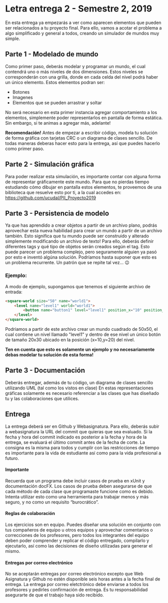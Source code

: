# Letra entrega 2 - Semestre 2, 2019

En esta entrega ya empezarás a ver como aparecen elementos que pueden ser relacionados a tu proyecto final. Para ello, vamos a acotar el problema a algo simplificado y general a todos, creando un simulador de mundos muy simple.

## Parte 1 - Modelado de mundo
Como primer paso, deberás modelar y programar un mundo, el cual contendrá uno o más niveles de dos dimensiones. 
Estos niveles se corresponderán con una grilla, donde en cada celda del nivel podrá haber un único elemento. 
Estos elementos podran ser:
 * Botones
 * Imagenes
 * Elementos que se pueden arrastrar y soltar 

No será necesario en esta primer instancia agregar comportamiento a los elementos, simplemente poder representarlos en pantalla de forma estática. Sin embargo, si te animas a agregar más, adelante!

**Recomendación!** Antes de empezar a escribir código, modela tu solución de forma gráfica con tarjetas CRC o un diagrama de clases sencillo. De todas maneras deberas hacer esto para la entrega, así que puedes hacerlo como primer paso.

## Parte 2 - Simulación gráfica
Para poder realizar esta simulación, es importante contar con alguna forma de representar gráficamente este mundo. 
Para que no pierdas tiempo estudiando cómo dibujar en pantalla estos elementos, te proveemos de una biblioteca que resuelve esto por ti, a la cual accedes en: 
https://github.com/ucudal/PII_Proyecto2019

## Parte 3 - Persistencia de modelo
Ya que has aprendido a crear objetos a partir de un archivo plano, podrás aprovechar esta nueva habilidad para crear un mundo a partir de un archivo también. Esto significa que tu mundo puede ser construido y alterado simplemente modificando un archivo de texto!
Para ello, deberás definir diferentes tags y qué tipo de objetos serán creados según el tag. Esto puede parecer un problema complejo, pero seguramente alguien ya pasó por esto e inventó algúna solución. Podríamos hasta suponer que esto es un problema recurrente. Un patrón que se repite tal vez... :wink:

### Ejemplo:
A modo de ejemplo, supongamos que tenemos el siguiente archivo de entrada:

```HTML
<square-world size="50" name="world1">
	<level name="level1" world="world1">
		<button name="button1" level="level1" position_x="10" position_y="20" size="20x30">
	</level>
</square-world>
```
Podriamos a partir de este archivo crear un mundo cuadrado de 50x50, el cual contiene un nivel llamado "level1" y dentro de ese nivel un único botón de tamaño 20x30 ubicado en la posición (x=10,y=20) del nivel. 

**Ten en cuenta que esto es solamente un ejemplo y no necesariamente debas modelar tu solución de esta forma!**

## Parte 3 - Documentación
Deberás entregar, además de tu código, un diagrama de clases sencillo utilizando UML (tal como los vistos en clase) 
En estas representaciones gráficas solamente es necesario referenciar a las clases que has diseñado tu y las colaboraciones que utilices. 

## Entrega
La entrega deberá ser en Github y Webasignatura. Para ello, deberás subir a webasignatura la URL del commit que quieras que sea evaluado. Si la fecha y hora del commit indicado es posterior a la fecha y hora de la entrega, se evaluará el último commit antes de la fecha de corte. La consigna es la misma para todos y cumplir con las restricciones de tiempo es importante para la vida de estudiante así como para la vida profesional a futuro.

#### Importante
Recuerda que un programa debe incluir casos de prueba en xUnit y documentación docFX. 
Los casos de prueba deben asegurarse de que cada método de cada clase que programaste funcione como es debido. Intenta utilizar esto como una herramienta para trabajar menos y más seguro, y no como un requisito “burocrático”.

#### Reglas de colaboración
Los ejercicios son en equipo. Puedes diseñar una solución en conjunto con tus compañeros de equipo u otros equipos y aprovechar comentarios o correcciones de los profesores, pero todos los integrantes del equipo deben poder comprender y replicar el código entregado, compilarlo y ejecutarlo, así como las decisiones de diseño utilizadas para generar el mismo. 

#### Entregas por correo electrónico
No se aceptarán entregas por correo electrónico excepto que Web Asignatura y Github no estén disponible seis horas antes a la fecha final de entrega. La entrega por correo eletctrónico debe enviarse a todos los profesores y pedirles confirmación de entrega. Es tu responsabilidad asegurarte de que el trabajo haya sido recibido.
